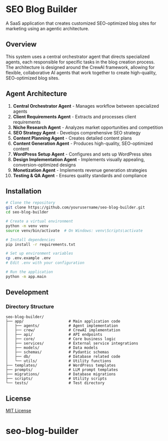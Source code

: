 # SEO Blog Builder

A SaaS application that creates customized SEO-optimized blog sites for marketing using an agentic architecture.

## Overview

This system uses a central orchestrator agent that directs specialized agents, each responsible for specific tasks in the blog creation process. The architecture is designed around the CrewAI framework, allowing for flexible, collaborative AI agents that work together to create high-quality, SEO-optimized blog sites.

## Agent Architecture

1. **Central Orchestrator Agent** - Manages workflow between specialized agents
2. **Client Requirements Agent** - Extracts and processes client requirements
3. **Niche Research Agent** - Analyzes market opportunities and competition
4. **SEO Strategy Agent** - Develops comprehensive SEO strategy
5. **Content Planning Agent** - Creates detailed content plans
6. **Content Generation Agent** - Produces high-quality, SEO-optimized content
7. **WordPress Setup Agent** - Configures and sets up WordPress sites
8. **Design Implementation Agent** - Implements visually appealing, conversion-optimized designs
9. **Monetization Agent** - Implements revenue generation strategies
10. **Testing & QA Agent** - Ensures quality standards and compliance

## Installation

```bash
# Clone the repository
git clone https://github.com/yourusername/seo-blog-builder.git
cd seo-blog-builder

# Create a virtual environment
python -m venv venv
source venv/bin/activate  # On Windows: venv\Scripts\activate

# Install dependencies
pip install -r requirements.txt

# Set up environment variables
cp .env.example .env
# Edit .env with your configuration

# Run the application
python -m app.main
```

## Development

### Directory Structure

```
seo-blog-builder/
├── app/                    # Main application code
│   ├── agents/             # Agent implementation
│   ├── crew/               # CrewAI implementation
│   ├── api/                # API endpoints
│   ├── core/               # Core business logic
│   ├── services/           # External service integrations
│   ├── models/             # Data models
│   ├── schemas/            # Pydantic schemas
│   ├── db/                 # Database related code
│   └── utils/              # Utility functions
├── templates/              # WordPress templates
├── prompts/                # LLM prompt templates
├── migrations/             # Database migrations
├── scripts/                # Utility scripts
└── tests/                  # Test directory
```

## License

[MIT License](LICENSE)
# seo-blog-builder

